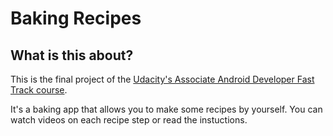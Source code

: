 # Baking Recipes

## What is this about?

This is the final project of the [Udacity's Associate Android Developer Fast Track course](https://udacity.com/course/associate-android-developer-fast-track--nd818/).

It's a baking app that allows you to make some recipes by yourself. You can watch videos on each recipe step or read the instuctions.
